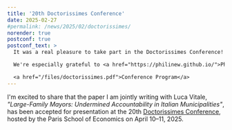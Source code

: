```yaml
---
title: '20th Doctorissimes Conference'
date: 2025-02-27
#permalink: /news/2025/02/doctorissimes/
norender: true
postconf: true
postconf_text: >
  It was a real pleasure to take part in the Doctorissimes Conference! Many thanks to the organizers for putting together such a stimulating event.  

  We're especially grateful to <a href="https://philinew.github.io/">Philine Widmer</a> for her thoughtful and engaging discussion of our paper.  

  <a href="/files/doctorissimes.pdf">Conference Program</a>  
---
```


I'm excited to share that the paper I am jointly writing with Luca Vitale, <em>"Large-Family Mayors: Undermined Accountability in Italian Municipalities"</em>, has been accepted for presentation at the 20th <a href="https://sites.google.com/site/doctorissimes3">Doctorissimes Conference</a>, hosted by the Paris School of Economics on April 10–11, 2025.